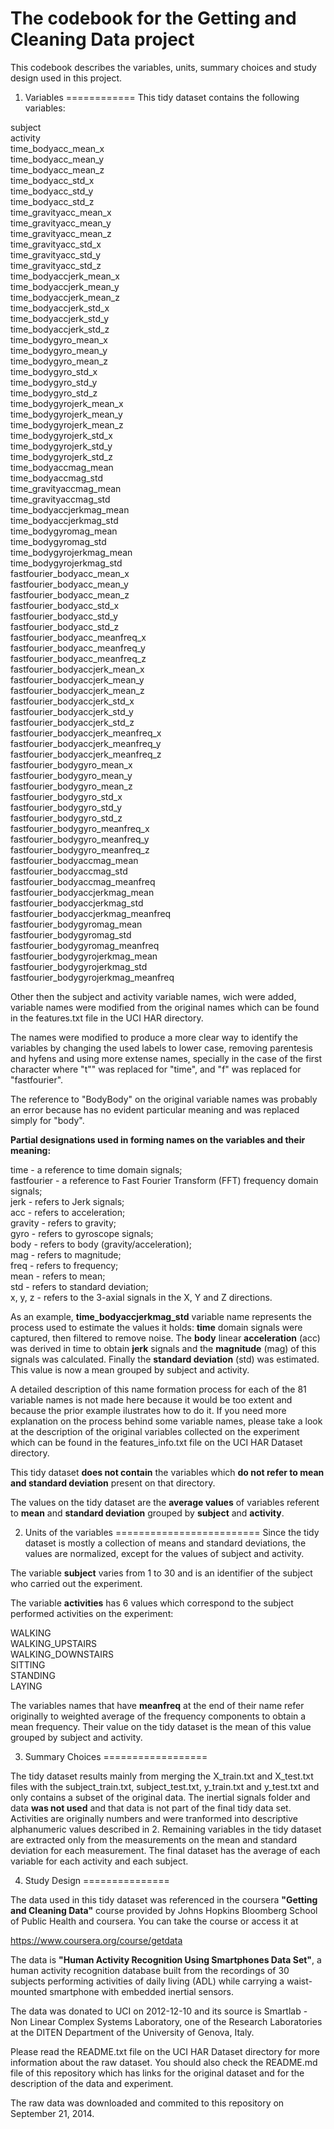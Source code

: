 The codebook for the Getting and Cleaning Data project
======================================================

This codebook describes the variables, units, summary choices and study design used in this project.

1. Variables
============
This tidy dataset contains the following variables:

subject  
activity  
time_bodyacc_mean_x  
time_bodyacc_mean_y  
time_bodyacc_mean_z  
time_bodyacc_std_x  
time_bodyacc_std_y  
time_bodyacc_std_z  
time_gravityacc_mean_x  
time_gravityacc_mean_y  
time_gravityacc_mean_z  
time_gravityacc_std_x  
time_gravityacc_std_y  
time_gravityacc_std_z  
time_bodyaccjerk_mean_x  
time_bodyaccjerk_mean_y  
time_bodyaccjerk_mean_z  
time_bodyaccjerk_std_x  
time_bodyaccjerk_std_y  
time_bodyaccjerk_std_z  
time_bodygyro_mean_x  
time_bodygyro_mean_y  
time_bodygyro_mean_z  
time_bodygyro_std_x  
time_bodygyro_std_y  
time_bodygyro_std_z  
time_bodygyrojerk_mean_x  
time_bodygyrojerk_mean_y  
time_bodygyrojerk_mean_z  
time_bodygyrojerk_std_x  
time_bodygyrojerk_std_y  
time_bodygyrojerk_std_z  
time_bodyaccmag_mean  
time_bodyaccmag_std  
time_gravityaccmag_mean  
time_gravityaccmag_std  
time_bodyaccjerkmag_mean  
time_bodyaccjerkmag_std  
time_bodygyromag_mean  
time_bodygyromag_std  
time_bodygyrojerkmag_mean  
time_bodygyrojerkmag_std  
fastfourier_bodyacc_mean_x  
fastfourier_bodyacc_mean_y  
fastfourier_bodyacc_mean_z  
fastfourier_bodyacc_std_x  
fastfourier_bodyacc_std_y  
fastfourier_bodyacc_std_z  
fastfourier_bodyacc_meanfreq_x  
fastfourier_bodyacc_meanfreq_y  
fastfourier_bodyacc_meanfreq_z  
fastfourier_bodyaccjerk_mean_x  
fastfourier_bodyaccjerk_mean_y  
fastfourier_bodyaccjerk_mean_z  
fastfourier_bodyaccjerk_std_x  
fastfourier_bodyaccjerk_std_y  
fastfourier_bodyaccjerk_std_z  
fastfourier_bodyaccjerk_meanfreq_x  
fastfourier_bodyaccjerk_meanfreq_y  
fastfourier_bodyaccjerk_meanfreq_z  
fastfourier_bodygyro_mean_x  
fastfourier_bodygyro_mean_y  
fastfourier_bodygyro_mean_z  
fastfourier_bodygyro_std_x  
fastfourier_bodygyro_std_y  
fastfourier_bodygyro_std_z  
fastfourier_bodygyro_meanfreq_x  
fastfourier_bodygyro_meanfreq_y  
fastfourier_bodygyro_meanfreq_z  
fastfourier_bodyaccmag_mean  
fastfourier_bodyaccmag_std  
fastfourier_bodyaccmag_meanfreq  
fastfourier_bodyaccjerkmag_mean  
fastfourier_bodyaccjerkmag_std  
fastfourier_bodyaccjerkmag_meanfreq  
fastfourier_bodygyromag_mean  
fastfourier_bodygyromag_std  
fastfourier_bodygyromag_meanfreq  
fastfourier_bodygyrojerkmag_mean  
fastfourier_bodygyrojerkmag_std  
fastfourier_bodygyrojerkmag_meanfreq  

Other then the subject and activity variable names, wich were added, variable names were modified from the original names which can be found in the features.txt file in the UCI HAR directory.

The names were modified to produce a more clear way to identify the variables by changing the used labels to lower case, removing parentesis and hyfens and using more extense names, specially in the case of the first character where "t"" was replaced for "time", and "f" was replaced for "fastfourier".

The reference to "BodyBody" on the original variable names was probably an error because has no evident particular meaning and was replaced simply for "body".

**Partial designations used in forming names on the variables and their meaning:**

time - a reference to time domain signals;  
fastfourier - a reference to Fast Fourier Transform (FFT) frequency domain signals;  
jerk - refers to Jerk signals;  
acc - refers to acceleration;  
gravity - refers to gravity;  
gyro - refers to gyroscope signals;  
body - refers to body (gravity/acceleration);   
mag - refers to magnitude;  
freq - refers to frequency;  
mean - refers to mean;  
std - refers to standard deviation;  
x, y, z - refers to the 3-axial signals in the X, Y and Z directions.  

As an example, **time_bodyaccjerkmag_std** variable name represents the process used to estimate the values it holds:  **time** domain signals were captured, then filtered to remove noise. The **body** linear **acceleration** (acc) was derived in time to obtain **jerk** signals and the **magnitude** (mag) of this signals was calculated. Finally the **standard deviation** (std) was estimated. This value is now a mean grouped by subject and activity. 

A detailed description of this name formation process for each of the 81 variable names is not made here because it would be too extent and because the prior example ilustrates how to do it. If you need more explanation on the process behind some variable names, please take a look at the description of the original variables collected on the experiment which can be found in the features_info.txt file on the UCI HAR Dataset directory.

This tidy dataset **does not contain** the variables which **do not refer to mean and standard deviation** present on that directory.

The values on the tidy dataset are the **average values** of variables referent to **mean** and **standard deviation** grouped by **subject** and **activity**.

2. Units of the variables
=========================
Since the tidy dataset is mostly a collection of means and standard deviations, the values are normalized, except for the values of subject and activity.

The variable **subject** varies from 1 to 30 and is an identifier of the subject who carried out the experiment.

The variable **activities** has 6 values which correspond to the subject performed activities on the experiment:

WALKING  
WALKING_UPSTAIRS  
WALKING_DOWNSTAIRS  
SITTING  
STANDING  
LAYING  

The variables names that have **meanfreq** at the end of their name refer originally to weighted average of the frequency components to obtain a mean frequency. Their value on the tidy dataset is the mean of this value grouped by subject and activity. 

3. Summary Choices
==================

The tidy dataset results mainly from merging the X_train.txt and X_test.txt files with the subject_train.txt, subject_test.txt, y_train.txt and y_test.txt  and only contains a subset of the original data.   The inertial signals folder and data **was not used** and that data is not part of the final tidy data set.   Activities are originally numbers and were tranformed into descriptive alphanumeric values described in 2.   Remaining variables in the tidy dataset are extracted only from the measurements on the mean and standard deviation for each measurement.   The final dataset has the average of each variable for each activity and each subject.

4. Study Design
===============

The data used in this tidy dataset was referenced in the coursera **"Getting and Cleaning Data"** course provided by Johns Hopkins Bloomberg School of Public Health and coursera. You can take the course or access it at

https://www.coursera.org/course/getdata

The data is **"Human Activity Recognition Using Smartphones Data Set"**, a human activity recognition database built from the recordings of 30 subjects performing activities of daily living (ADL) while carrying a waist-mounted smartphone with embedded inertial sensors.

The data was donated to UCI on 2012-12-10 and its source is Smartlab - Non Linear Complex Systems Laboratory, one of the Research Laboratories at the DITEN Department of the University of Genova, Italy.

Please read the README.txt file on the UCI HAR Dataset directory for more information about the raw dataset. You should also check the README.md file of this repository which has links for the original dataset and for the description of the data and experiment.

The raw data was downloaded and commited to this repository on September 21, 2014.

